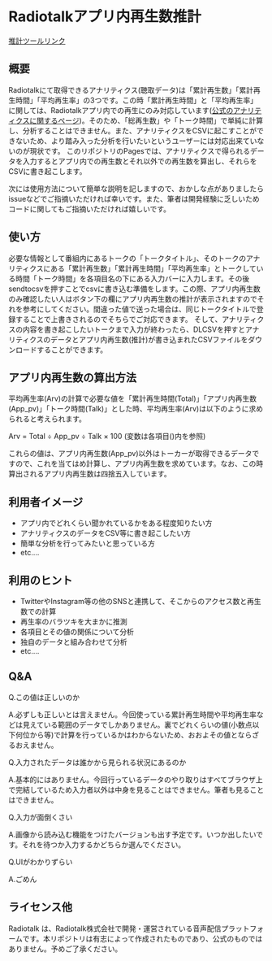 # Radiotalkアプリ内再生数推計

[推計ツールリンク](https://inaka2astray.github.io/Rtalk_analysis2csv/)

## 概要
Radiotalkにて取得できるアナリティクス(聴取データ)は「累計再生数」「累計再生時間」「平均再生率」の3つです。この時「累計再生時間」と「平均再生率」に関しては、Radiotalkアプリ内での再生にのみ対応しています([公式のアナリティクスに関するページ](https://radiotalk.jp/articles/analytics))。そのため、「総再生数」や「トーク時間」で単純に計算し、分析することはできません。また、アナリティクスをCSVに起こすことができないため、より踏み入った分析を行いたいというユーザーには対応出来ていないのが現状です。
このリポジトリのPagesでは、アナリティクスで得られるデータを入力するとアプリ内での再生数とそれ以外での再生数を算出し、それらをCSVに書き起こします。

次には使用方法について簡単な説明を記しますので、おかしな点がありましたらissueなどでご指摘いただければ幸いです。また、筆者は開発経験に乏しいためコードに関してもご指摘いただければ嬉しいです。

## 使い方
必要な情報として番組内にあるトークの「トークタイトル」、そのトークのアナリティクスにある「累計再生数」「累計再生時間」「平均再生率」とトークしている時間「トーク時間」を各項目名の下にある入力バーに入力します。その後sendtocsvを押すことでcsvに書き込む準備をします。この際、アプリ内再生数のみ確認したい人はボタン下の欄にアプリ内再生数の推計が表示されますのでそれを参考にしてください。間違った値で送った場合は、同じトークタイトルで登録することで上書きされるのでそちらでご対応できます。
そして、アナリティクスの内容を書き起こしたいトークまで入力が終わったら、DLCSVを押すとアナリティクスのデータとアプリ内再生数(推計)が書き込まれたCSVファイルをダウンロードすることができます。

## アプリ内再生数の算出方法
平均再生率(Arv)の計算で必要な値を「累計再生時間(Total)」「アプリ内再生数(App_pv)」「トーク時間(Talk)」とした時、平均再生率(Arv)は以下のように求められると考えられます。

Arv = Total ÷ App_pv ÷ Talk × 100 (変数は各項目()内を参照)

これらの値は、アプリ内再生数(App_pv)以外はトーカーが取得できるデータですので、これを当てはめ計算し、アプリ内再生数を求めています。なお、この時算出されるアプリ内再生数は四捨五入しています。

## 利用者イメージ
* アプリ内でどれくらい聞かれているかをある程度知りたい方
* アナリティクスのデータをCSV等に書き起こしたい方
* 簡単な分析を行ってみたいと思っている方
* etc....

## 利用のヒント
* TwitterやInstagram等の他のSNSと連携して、そこからのアクセス数と再生数での計算
* 再生率のバラツキを大まかに推測
* 各項目とその値の関係について分析
* 独自のデータと組み合わせて分析
* etc....

## Q&A
 Q.この値は正しいのか

 A.必ずしも正しいとは言えません。今回使っている累計再生時間や平均再生率などは見えている範囲のデータでしかありません。裏でどれくらいの値(小数点以下何位から等)で計算を行っているかはわからないため、おおよその値とならざるおえません。

 Q.入力されたデータは誰かから見られる状況にあるのか

 A.基本的にはありません。今回行っているデータのやり取りはすべてブラウザ上で完結しているため入力者以外は中身を見ることはできません。筆者も見ることはできません。

 Q.入力が面倒くさい

 A.画像から読み込む機能をつけたバージョンも出す予定です。いつか出したいです。それを待つか入力するかどちらか選んでください。

 Q.UIがわかりずらい

 A.ごめん

## ライセンス他
Radiotalk は、Radiotalk株式会社で開発・運営されている音声配信プラットフォームです。本リポジトリは有志によって作成されたものであり、公式のものではありません。予めご了承ください。

